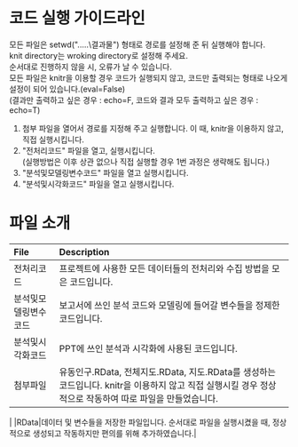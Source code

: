 # 코드 실행 가이드라인
모든 파일은 setwd(".....\\결과물") 형태로 경로를 설정해 준 뒤 실행해야 합니다.  
knit directory는 wroking directory로 설정해 주세요.  
순서대로 진행하지 않을 시, 오류가 날 수 있습니다.  
모든 파일은 knitr을 이용할 경우 코드가 실행되지 않고, 코드만 출력되는 형태로 나오게 설정이 되어 있습니다.(eval=False)  
(결과만 출력하고 싶은 경우 : echo=F, 코드와 결과 모두 출력하고 싶은 경우 : echo=T)   


1. 첨부 파일을 열어서 경로를 지정해 주고 실행합니다. 이 때, knitr을 이용하지 않고, 직접 실행시킵니다.  
2. "전처리코드" 파일을 열고, 실행시킵니다.  
(실행방법은 이후 상관 없으나 직접 실행할 경우 1번 과정은 생략해도 됩니다.)  
3. "분석및모델링변수코드" 파일을 열고 실행시킵니다.  
4. "분석및시각화코드" 파일을 열고 실행시킵니다.  


# 파일 소개
|File|Description|
|:-- |:--|
|전처리코드 |프로젝트에 사용한 모든 데이터들의 전처리와 수집 방법을 모은 코드입니다. |
|분석및모델링변수코드 |보고서에 쓰인 분석 코드와 모델링에 들어갈 변수들을 정제한 코드입니다. |
|분석및시각화코드 |PPT에 쓰인 분석과 시각화에 사용된 코드입니다. |
|첨부파일 |유동인구.RData, 전체지도.RData, 지도.RData를 생성하는 코드입니다. knitr을 이용하지 않고 직접 실행시킬 경우 정상적으로 작동하여 따로 파일을 만들었습니다.
 |
|RData|데이터 및 변수들을 저장한 파일입니다. 순서대로 파일을 실행시켰을 때, 정상적으로 생성되고 작동하지만 편의를 위해 추가하였습니다.|



